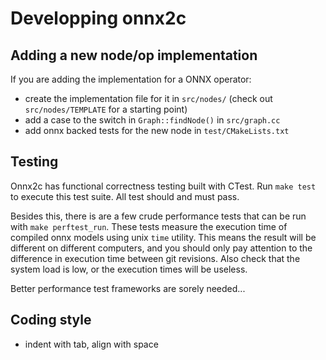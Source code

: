 Developping onnx2c
==================

Adding a new node/op implementation
-----------------------------------

If you are adding the implementation for a ONNX operator:

- create the implementation file for it in `src/nodes/` (check out
  `src/nodes/TEMPLATE` for a starting point)
- add a case to the switch in `Graph::findNode()` in `src/graph.cc`
- add onnx backed tests for the new node in `test/CMakeLists.txt`


Testing
-------

Onnx2c has functional correctness testing built with CTest. Run `make test`
to execute this test suite. All test should and must pass.

Besides this, there is are a few crude performance tests that can be run with
`make perftest_run`. These tests measure the execution time of compiled onnx models
using unix `time` utility. This means the result will be different on different computers,
and you should only pay attention to the difference in execution time between git
revisions. Also check that the system load is low, or the execution times will be useless.

Better performance test frameworks are sorely needed...


Coding style
------------

 - indent with tab, align with space

